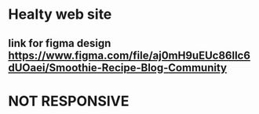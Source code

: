 # Healty web site

## link for figma design https://www.figma.com/file/aj0mH9uEUc86llc6dUOaei/Smoothie-Recipe-Blog-Community

# NOT RESPONSIVE
